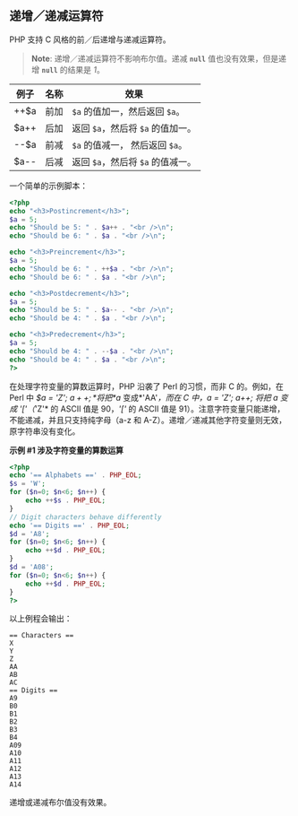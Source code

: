 递增／递减运算符
----------------

PHP 支持 C 风格的前／后递增与递减运算符。

> **Note**: <span class="simpara"> 递增／递减运算符不影响布尔值。递减
> **`null`** 值也没有效果，但是递增 **`null`** 的结果是 *1*。 </span>

| 例子 | 名称 | 效果                              |
|------|------|-----------------------------------|
| ++$a | 前加 | `$a` 的值加一，然后返回 `$a`。    |
| $a++ | 后加 | 返回 `$a`，然后将 `$a` 的值加一。 |
| --$a | 前减 | `$a` 的值减一， 然后返回 `$a`。   |
| $a-- | 后减 | 返回 `$a`，然后将 `$a` 的值减一。 |

一个简单的示例脚本：

``` php
<?php
echo "<h3>Postincrement</h3>";
$a = 5;
echo "Should be 5: " . $a++ . "<br />\n";
echo "Should be 6: " . $a . "<br />\n";

echo "<h3>Preincrement</h3>";
$a = 5;
echo "Should be 6: " . ++$a . "<br />\n";
echo "Should be 6: " . $a . "<br />\n";

echo "<h3>Postdecrement</h3>";
$a = 5;
echo "Should be 5: " . $a-- . "<br />\n";
echo "Should be 4: " . $a . "<br />\n";

echo "<h3>Predecrement</h3>";
$a = 5;
echo "Should be 4: " . --$a . "<br />\n";
echo "Should be 4: " . $a . "<br />\n";
?>
```

在处理字符变量的算数运算时，PHP 沿袭了 Perl 的习惯，而非 C 的。例如，在
Perl 中 *$a = 'Z'; $a++;* 将把 *$a* 变成*'AA'*，而在 C 中，*a = 'Z';
a++;* 将把 *a* 变成 *'\['*（*'Z'* 的 ASCII 值是 90，*'\['* 的 ASCII 值是
91）。注意字符变量只能递增，不能递减，并且只支持纯字母（a-z 和
A-Z）。递增／递减其他字符变量则无效，原字符串没有变化。

**示例 \#1 涉及字符变量的算数运算**

``` php
<?php
echo '== Alphabets ==' . PHP_EOL;
$s = 'W';
for ($n=0; $n<6; $n++) {
    echo ++$s . PHP_EOL;
}
// Digit characters behave differently
echo '== Digits ==' . PHP_EOL;
$d = 'A8';
for ($n=0; $n<6; $n++) {
    echo ++$d . PHP_EOL;
}
$d = 'A08';
for ($n=0; $n<6; $n++) {
    echo ++$d . PHP_EOL;
}
?>
```

以上例程会输出：

    == Characters ==
    X
    Y
    Z
    AA
    AB
    AC
    == Digits ==
    A9
    B0
    B1
    B2
    B3
    B4
    A09
    A10
    A11
    A12
    A13
    A14

递增或递减布尔值没有效果。
